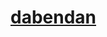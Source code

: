 # [dabendan](https://docs.devexpress.com/WindowsForms/15721/common-features/tooltip-management/how-to-display-a-hyperlink-in-a-tooltip)
